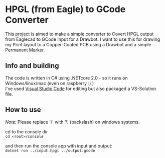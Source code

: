 # HPGL (from Eagle) to GCode Converter

This project is aimed to make a simple converter to Covert HPGL output from Eaglecad to GCode Input for a Drawbot. I want to use this for drawing my Print layout to a Copper-Coated PCB using a Drawbot and a simple Permanent Marker.

## Info and building
The code is written in C# using .NETcore 2.0 - so it runs on Windows/linux/mac (even on raspberry :) )  
I've used [Visual Studio Code](https://code.visualstudio.com/) for editing but also packaged a VS-Solution file.

## How to use

*Note:* Please replace '/' with '\\' (backslash) on windows systems.

cd to the console dir  
`cd <root>/console`

and then run the console app with input and output:  
`dotnet run ../input.hpgl ../output.gcode`


